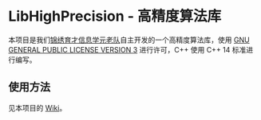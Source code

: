 # LibHighPrecision - 高精度算法库
本项目是我们[锦绣育才信息学元老队](https://github.com/jinxiu-yucai-informatics-school-team/)自主开发的一个高精度算法库，使用 [GNU GENERAL PUBLIC LICENSE VERSION 3](https://opensource.org/license/gpl-3-0/) 进行许可，C++ 使用 C++ 14 标准进行编写。

## 使用方法
见本项目的 [Wiki](https://github.com/jinxiu-yucai-informatics-school-team/LibHighPrecision/wiki)。
